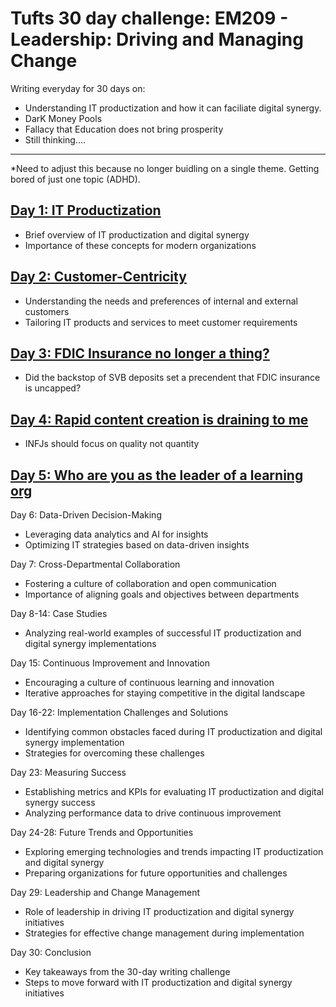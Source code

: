 # Tufts 30 day challenge: EM209 - Leadership: Driving and Managing Change

Writing everyday for 30 days on:

- Understanding IT productization and how it can faciliate digital synergy. 
- DarK Money Pools
- Fallacy that Education does not bring prosperity
- Still thinking....


---

*Need to adjust this because no longer buidling on a single theme. Getting bored of just one topic (ADHD).


## [Day 1: IT Productization](day-1.md)
* Brief overview of IT productization and digital synergy
* Importance of these concepts for modern organizations

## [Day 2: Customer-Centricity](day-2.md)
* Understanding the needs and preferences of internal and external customers
* Tailoring IT products and services to meet customer requirements

## [Day 3: FDIC Insurance no longer a thing?](day-3.md)
* Did the backstop of SVB deposits set a precendent that FDIC insurance is uncapped?

## [Day 4: Rapid content creation is draining to me](day-4.md)
* INFJs should focus on quality not quantity 


## [Day 5: Who are you as the leader of a learning org](day-5.md)


Day 6: Data-Driven Decision-Making
* Leveraging data analytics and AI for insights
* Optimizing IT strategies based on data-driven insights

Day 7: Cross-Departmental Collaboration
* Fostering a culture of collaboration and open communication
* Importance of aligning goals and objectives between departments

Day 8-14: Case Studies
* Analyzing real-world examples of successful IT productization and digital synergy implementations

Day 15: Continuous Improvement and Innovation
* Encouraging a culture of continuous learning and innovation
* Iterative approaches for staying competitive in the digital landscape

Day 16-22: Implementation Challenges and Solutions
* Identifying common obstacles faced during IT productization and digital synergy implementation
* Strategies for overcoming these challenges

Day 23: Measuring Success
* Establishing metrics and KPIs for evaluating IT productization and digital synergy success
* Analyzing performance data to drive continuous improvement

Day 24-28: Future Trends and Opportunities
* Exploring emerging technologies and trends impacting IT productization and digital synergy
* Preparing organizations for future opportunities and challenges

Day 29: Leadership and Change Management
* Role of leadership in driving IT productization and digital synergy initiatives
* Strategies for effective change management during implementation

Day 30: Conclusion
* Key takeaways from the 30-day writing challenge
* Steps to move forward with IT productization and digital synergy initiatives


